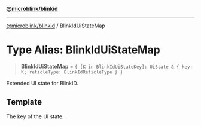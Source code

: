 [**@microblink/blinkid**](../README.md)

***

[@microblink/blinkid](../README.md) / BlinkIdUiStateMap

# Type Alias: BlinkIdUiStateMap

> **BlinkIdUiStateMap** = `{ [K in BlinkIdUiStateKey]: UiState & { key: K; reticleType: BlinkIdReticleType } }`

Extended UI state for BlinkID.

## Template

The key of the UI state.
